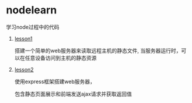 # nodelearn
学习node过程中的代码

1. [lesson1](https://github.com/865077695/nodelearn/tree/master/lesson1)

    搭建一个简单的web服务器来读取远程主机的静态文件,
当服务器运行时，可以在任意设备访问到主机的静态资源

2. [lesson2](https://github.com/865077695/nodelearn/tree/master/lesson2/express)

    使用express框架搭建web服务器，
    
    包含静态页面展示和前端发送ajax请求并获取返回值